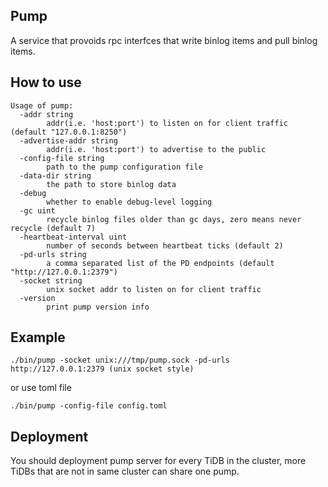 ## Pump

A service that provoids rpc interfces that write binlog items and pull binlog items.

## How to use

```
Usage of pump:
  -addr string
       	addr(i.e. 'host:port') to listen on for client traffic (default "127.0.0.1:8250")
  -advertise-addr string
       	addr(i.e. 'host:port') to advertise to the public
  -config-file string
       	path to the pump configuration file
  -data-dir string
       	the path to store binlog data
  -debug
       	whether to enable debug-level logging
  -gc uint
       	recycle binlog files older than gc days, zero means never recycle (default 7)
  -heartbeat-interval uint
       	number of seconds between heartbeat ticks (default 2)
  -pd-urls string
       	a comma separated list of the PD endpoints (default "http://127.0.0.1:2379")
  -socket string
       	unix socket addr to listen on for client traffic
  -version
       	print pump version info
```


## Example

```
./bin/pump -socket unix:///tmp/pump.sock -pd-urls http://127.0.0.1:2379 (unix socket style)
```
or use toml file

```
./bin/pump -config-file config.toml
```

## Deployment
You should deployment pump server for every TiDB in the cluster, more TiDBs that are not in same cluster can share one pump.
